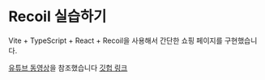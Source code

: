 # Recoil 실습하기

Vite + TypeScript + React + Recoil을 사용해서 간단한 쇼핑 페이지를 구현했습니다.

[유튜브 동영상](https://www.youtube.com/watch?v=k5DLjVmMC2w&ab_channel=%EC%9E%A1%EC%BA%90%ED%97%A8%EB%A6%AC-%ED%95%A8%EA%BB%98%EC%84%B1%EC%9E%A5%ED%95%B4%EC%9A%94%ED%94%84%EB%A1%A0%ED%8A%B8%EC%97%94%EB%93%9C%EA%B0%9C%EB%B0%9C)을 참조했습니다
[깃헙 링크](https://github.com/jobkaeHenry/jobkae-recoil-example-completed)
